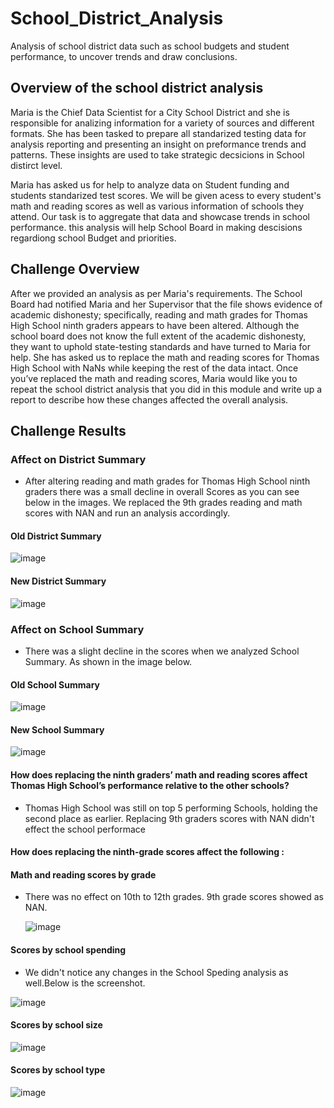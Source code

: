 # School_District_Analysis
Analysis of school district data such as school budgets and student performance, to uncover trends and draw conclusions.


## Overview of the school district analysis
Maria is the Chief Data Scientist for a City School District and she is responsible for analizing information for a variety of sources and different formats. She has been tasked to prepare all standarized testing data for analysis reporting and presenting an insight on preformance trends and patterns. These insights are used to take strategic decsicions in School distirct level.

Maria has asked us for help to analyze data on Student funding  and students standarized test scores. We will be given acess to every student's math and reading scores as well as various information of schools they attend. Our task is to aggregate that data and showcase trends in school performance. this analysis will help School Board in making descisions regardiong school Budget and priorities.


## Challenge Overview
After we provided an analysis as per Maria's requirements. The School Board had notified Maria and her Supervisor that the file shows evidence of academic dishonesty; specifically, reading and math grades for Thomas High School ninth graders appears to have been altered. 
Although the school board does not know the full extent of the academic dishonesty, they want to uphold state-testing standards and have turned to Maria for help. 
She has asked us to replace the math and reading scores for Thomas High School with NaNs while keeping the rest of the data intact. Once you’ve replaced the math and reading scores, Maria would like you to repeat the school district analysis that you did in this module and write up a report to describe how these changes affected the overall analysis.


## Challenge Results

### Affect on District Summary
- After altering reading and math grades for Thomas High School ninth graders there was a small decline in overall Scores as you can see below in the images.
We replaced the 9th grades reading and math scores with NAN and run an analysis accordingly.
#### Old District Summary 
![image](https://user-images.githubusercontent.com/78935551/112738583-78a6bb00-8f3a-11eb-8ef2-2033a57397df.png)

#### New District Summary 
![image](https://user-images.githubusercontent.com/78935551/112738588-88260400-8f3a-11eb-8fd5-ebcdcebbcfa3.png)



### Affect on School Summary
- There was a slight decline in the scores when we analyzed School Summary. As shown in the image below.

#### Old School Summary
![image](https://user-images.githubusercontent.com/78935551/112739044-e3f28c00-8f3e-11eb-8301-e8c045a4d7c4.png)

#### New School Summary 
![image](https://user-images.githubusercontent.com/78935551/112739058-04bae180-8f3f-11eb-989c-573b965fa483.png)

#### How does replacing the ninth graders’ math and reading scores affect Thomas High School’s performance relative to the other schools?
- Thomas High School was still on top 5 performing Schools, holding the second place as earlier. Replacing 9th graders scores with NAN didn't effect the school performace

#### How does replacing the ninth-grade scores affect the following : 

#### Math and reading scores by grade 
- There was no effect on 10th to 12th grades. 9th grade scores showed as NAN.
  
  ![image](https://user-images.githubusercontent.com/78935551/112740026-68e1a380-8f47-11eb-939e-46b39c989135.png)

#### Scores by school spending
 - We didn't notice any changes in the School Speding analysis as well.Below is the screenshot.
  
 ![image](https://user-images.githubusercontent.com/78935551/112740164-ab57b000-8f48-11eb-92b8-ae99cd7df348.png)

#### Scores by school size
![image](https://user-images.githubusercontent.com/78935551/112740175-c0344380-8f48-11eb-9bbf-c54eaef2c6be.png)

#### Scores by school type
![image](https://user-images.githubusercontent.com/78935551/112740177-c9251500-8f48-11eb-9ebc-2a2cb41188d2.png)



